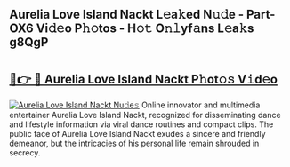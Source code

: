 ## Aurelia Love Island Nackt L𝚎a𝚔ed N𝚞𝚍e - Part-OX6 Vi𝚍𝚎o P𝚑𝚘tos - H𝚘𝚝 O𝚗𝚕yf𝚊ns L𝚎a𝚔s g8QgP

# <h2><a href="http://kf8ct5f.oniu.top/?m=Aurelia+Love+Island+Nackt">🔗👉 🔴 Aurelia Love Island Nackt P𝚑ot𝚘𝚜 V𝚒d𝚎o</a></h2>

[![Aurelia Love Island Nackt Nu𝚍e𝚜](https://i.imgur.com/0qMVB7G.gif)](http://kf8ct5f.oniu.top/?m=Aurelia+Love+Island+Nackt)
Online innovator and multimedia entertainer Aurelia Love Island Nackt, recognized for disseminating dance and lifestyle information via viral dance routines and compact clips. The public face of Aurelia Love Island Nackt exudes a sincere and friendly demeanor, but the intricacies of his personal life remain shrouded in secrecy.  
